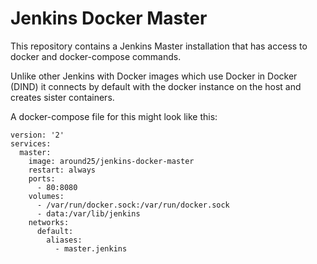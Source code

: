 Jenkins Docker Master
=====================

This repository contains a Jenkins Master installation that has access to
docker and docker-compose commands.

Unlike other Jenkins with Docker images which use Docker in Docker (DIND)
it connects by default with the docker instance on the host and creates sister
containers.

A docker-compose file for this might look like this:
```
version: '2'
services:
  master:
    image: around25/jenkins-docker-master
    restart: always
    ports:
      - 80:8080
    volumes:
      - /var/run/docker.sock:/var/run/docker.sock
      - data:/var/lib/jenkins
    networks:
      default:
        aliases:
          - master.jenkins
```
